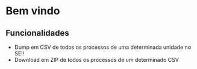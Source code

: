 # Bem vindo

## Funcionalidades

- Dump em CSV de todos os processos de uma determinada unidade no SEI!
- Download em ZIP de todos os processos de um determinado CSV
